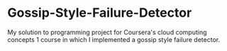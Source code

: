 # Gossip-Style-Failure-Detector
My solution to programming project for Coursera's cloud computing concepts 1 course in which I implemented a gossip style failure detector. 
